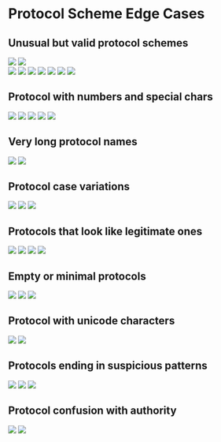 # Protocol Scheme Edge Cases

## Unusual but valid protocol schemes
![](about:alert('about'))
![](blob:alert('blob'))  
![](filesystem:alert('filesystem'))
![](intent:alert('intent'))
![](chrome:alert('chrome'))
![](chrome-extension:alert('chrome-ext'))
![](moz-extension:alert('moz-ext'))
![](resource:alert('resource'))
![](jar:alert('jar'))

## Protocol with numbers and special chars
![](h2:alert('h2'))
![](http2:alert('http2'))
![](tcp+ssl:alert('tcp-ssl'))
![](x-custom-1:alert('numbered'))
![](custom-scheme.v2:alert('dotted'))

## Very long protocol names
![](verylongprotocolnamethatmightcauseissues:alert('long-protocol'))
![](a123456789012345678901234567890:alert('long-alphanum'))

## Protocol case variations
![](HTTP:alert('http-upper'))
![](hTTp:alert('http-mixed'))
![](ｈttp:alert('fullwidth-h'))

## Protocols that look like legitimate ones
![](httpx:alert('httpx'))
![](https-custom:alert('https-custom'))
![](httpsafe:alert('httpsafe'))
![](safehttps:alert('safehttps'))

## Empty or minimal protocols
![](:alert('empty-protocol'))
![](a:alert('single-char'))
![](x:alert('x-protocol'))

## Protocol with unicode characters  
![](ｊａｖａｓｃｒｉｐｔ:alert('fullwidth'))
![](𝒿𝒶𝓋𝒶𝓈𝒸𝓇𝒾𝓅𝓉:alert('math-script'))

## Protocols ending in suspicious patterns
![](http-js:alert('http-js'))
![](safe-javascript:alert('safe-js'))
![](java-script:alert('java-script'))

## Protocol confusion with authority
![](javascript://safe.com:alert('js-authority'))
![](data://text/html:alert('data-authority'))